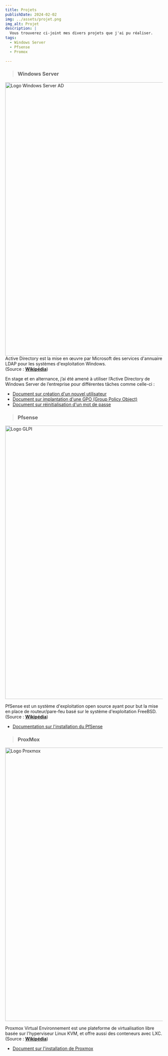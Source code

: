 ```yaml
---
title: Projets
publishDate: 2024-02-02
img: ../assets/projet.png
img_alt: Projet
description: |
  Vous trouverez ci-joint mes divers projets que j'ai pu réaliser.
tags:
  - Windows Server
  - Pfsense
  - Promox
  
---
```

> ### Windows Server
<img
					width="1553"
					height="873"
					src="../../assets/AD.jpg"
					alt="Logo Windows Server AD"
				/>
Active Directory est la mise en œuvre par Microsoft des services d'annuaire LDAP pour les systèmes d'exploitation Windows.
<br>
(Source : <b><a href="https://fr.wikipedia.org/wiki/Active_Directory"
target="_blank">Wikipédia</a></b>)

En stage et en alternance, j’ai été amené à utiliser l’Active Directory de Windows Server de l’entreprise pour différentes tâches comme celle-ci :
- <a href="../assets/.pdf"
target="_blank">Document sur création d'un nouvel utilisateur</a>
- <a href="../assets/.pdf"
target="_blank">Document sur implantation d'une GPO (Group Policy Object)</a> 
- <a href="../assets/.pdf"
target="_blank">Document sur réinitialisation d'un mot de passe</a>

> ### Pfsense
<img
					width="1553"
					height="873"
					src="../../assets/pfsense-logo.jpg"
					alt="Logo GLPI"
				/>
> 

PfSense est un système d'exploitation open source ayant pour but la mise en place de routeur/pare-feu basé sur le système d'exploitation FreeBSD.
<br>
(Source : <b><a href="https://fr.wikipedia.org/wiki/PfSense"
target="_blank">Wikipédia</a></b>)


- <a href="../../assets/.pdf"
target="_blank">Documentation sur l'installation du PfSense</a>

> ### ProxMox
<img
					width="1553"
					height="873"
					src="../../assets/Proxmox-logo.png"
					alt="Logo Proxmox"
				/>
> 
Proxmox Virtual Environnement est une plateforme de virtualisation libre basée sur l'hyperviseur Linux KVM, et offre aussi des conteneurs avec LXC.
<br>
(Source : <b><a href="https://fr.wikipedia.org/wiki/Proxmox_Virtual_Environnement"
target="_blank">Wikipédia</a></b>)

- <a href="../assets/[PROXMOX] - Installation.pdf"
target="_blank">Document sur l'installation de Proxmox</a>

